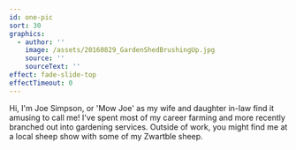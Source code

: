 ```yaml
---
id: one-pic
sort: 30
graphics:
  - author: ''
    image: /assets/20160829_GardenShedBrushingUp.jpg
    source: ''
    sourceText: ''
effect: fade-slide-top
effectTimeout: 0
---
```

Hi, I'm Joe Simpson, or 'Mow Joe' as my wife and daughter in-law find it amusing to call me! I've spent most of my career farming and more recently branched out into gardening services. Outside of work, you might find me at a local sheep show with some of my Zwartble sheep.
